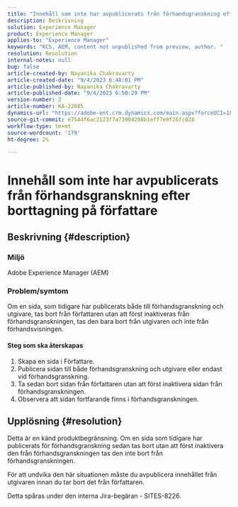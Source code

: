 ```yaml
---
title: "Innehåll som inte har avpublicerats från förhandsgranskning efter borttagning på författare"
description: Beskrivning
solution: Experience Manager
product: Experience Manager
applies-to: "Experience Manager"
keywords: "KCS, AEM, content not unpublished from preview, author. "
resolution: Resolution
internal-notes: null
bug: false
article-created-by: Nayanika Chakravarty
article-created-date: "9/4/2023 6:48:01 PM"
article-published-by: Nayanika Chakravarty
article-published-date: "9/4/2023 6:50:29 PM"
version-number: 3
article-number: KA-22685
dynamics-url: "https://adobe-ent.crm.dynamics.com/main.aspx?forceUCI=1&pagetype=entityrecord&etn=knowledgearticle&id=d8849890-534b-ee11-be6e-6045bd0067ea"
source-git-commit: e7544f6ac2123f7a73904208b1eff7e9f26fc028
workflow-type: tm+mt
source-wordcount: '179'
ht-degree: 2%

---
```


# Innehåll som inte har avpublicerats från förhandsgranskning efter borttagning på författare

## Beskrivning {#description}


### Miljö

Adobe Experience Manager (AEM)

### Problem/symtom

Om en sida, som tidigare har publicerats både till förhandsgranskning och utgivare, tas bort från författaren utan att först inaktiveras från förhandsgranskningen, tas den bara bort från utgivaren och inte från förhandsvisningen.

#### Steg som ska återskapas

1. Skapa en sida i Författare.
2. Publicera sidan till både förhandsgranskning och utgivare eller endast vid förhandsgranskning.
3. Ta sedan bort sidan från författaren utan att först inaktivera sidan från förhandsgranskningen.
4. Observera att sidan fortfarande finns i förhandsgranskningen.





## Upplösning {#resolution}


Detta är en känd produktbegränsning. Om en sida som tidigare har publicerats för förhandsgranskning sedan tas bort utan att först inaktivera den från förhandsgranskningen tas den inte bort från förhandsgranskningen.

För att undvika den här situationen måste du avpublicera innehållet från utgivaren innan du tar bort det från författaren.

Detta spåras under den interna Jira-begäran - SITES-8226.
